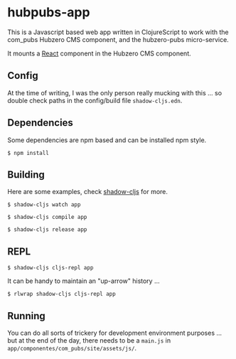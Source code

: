 # hubpubs-app

This is a Javascript based web app written in ClojureScript to work with the com\_pubs Hubzero CMS component, and the hubzero-pubs micro-service.

It mounts a [React](https://reactjs.org) component in the Hubzero CMS component.

## Config

At the time of writing, I was the only person really mucking with this ... so double check paths in the config/build file `shadow-cljs.edn`.

## Dependencies

Some dependencies are npm based and can be installed npm style.

    $ npm install

## Building

Here are some examples, check [shadow-cljs](http://shadow-cljs.org/) for more.

    $ shadow-cljs watch app

    $ shadow-cljs compile app

    $ shadow-cljs release app

## REPL

    $ shadow-cljs cljs-repl app

It can be handy to maintain an "up-arrow" history ...

    $ rlwrap shadow-cljs cljs-repl app

## Running

You can do all sorts of trickery for development environment purposes ... but at the end of the day, there needs to be a `main.js` in `app/componentes/com_pubs/site/assets/js/`.



